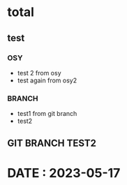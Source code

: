 # total

## test

### OSY
- test 2 from osy
- test again from osy2

### BRANCH
- test1 from git branch
- test2

## GIT BRANCH TEST2
# DATE : 2023-05-17
